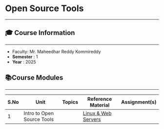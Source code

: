 #  Open Source Tools

---


## **🎓 Course Information**

---

* Faculty: Mr. Maheedhar Reddy Kommireddy
* **Semester** : 1
* **Year** : 2025

## **📚Course Modules**

---



| S.No | Unit                       | Topics | Reference Material        | Assignment(s) |
| ---- | -------------------------- | ------ | ------------------------- | ------------- |
| 1    | Intro to Open Source Tools |        | [Linux & Web Servers](week0.md)         |               |
